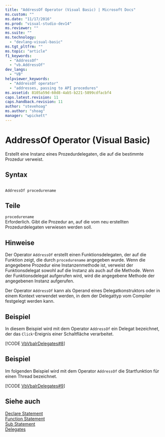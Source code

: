 ```yaml
---
title: "AddressOf Operator (Visual Basic) | Microsoft Docs"
ms.custom: ""
ms.date: "11/17/2016"
ms.prod: "visual-studio-dev14"
ms.reviewer: ""
ms.suite: ""
ms.technology: 
  - "devlang-visual-basic"
ms.tgt_pltfrm: ""
ms.topic: "article"
f1_keywords: 
  - "AddressOf"
  - "vb.AddressOf"
dev_langs: 
  - "VB"
helpviewer_keywords: 
  - "AddressOf operator"
  - "addresses, passing to API procedures"
ms.assetid: 8105a59d-60d8-4ab5-b221-5899cdfacbf4
caps.latest.revision: 11
caps.handback.revision: 11
author: "stevehoag"
ms.author: "shoag"
manager: "wpickett"
---
```

# AddressOf Operator (Visual Basic)
Erstellt eine Instanz eines Prozedurdelegaten, die auf die bestimmte Prozedur verweist.  
  
## Syntax  
  
```  
  
AddressOf procedurename  
```  
  
## Teile  
 `procedurename`  
 Erforderlich.  Gibt die Prozedur an, auf die vom neu erstellten Prozedurdelegaten verwiesen werden soll.  
  
## Hinweise  
 Der Operator `AddressOf` erstellt einen Funktionsdelegaten, der auf die Funktion zeigt, die durch `procedurename` angegeben wurde.  Wenn die angegebene Prozedur eine Instanzenmethode ist, verweist der Funktionsdelegat sowohl auf die Instanz als auch auf die Methode.  Wenn der Funktionsdelegat aufgerufen wird, wird die angegebene Methode der angegebenen Instanz aufgerufen.  
  
 Der Operator `AddressOf` kann als Operand eines Delegatkonstruktors oder in einem Kontext verwendet werden, in dem der Delegattyp vom Compiler festgelegt werden kann.  
  
## Beispiel  
 In diesem Beispiel wird mit dem Operator `AddressOf` ein Delegat bezeichnet, der das `Click`\-Ereignis einer Schaltfläche verarbeitet.  
  
 [!CODE [VbVbalrDelegates#8](../CodeSnippet/VS_Snippets_VBCSharp/VbVbalrDelegates#8)]  
  
## Beispiel  
 Im folgenden Beispiel wird mit dem Operator `AddressOf` die Startfunktion für einen Thread bezeichnet.  
  
 [!CODE [VbVbalrDelegates#9](../CodeSnippet/VS_Snippets_VBCSharp/VbVbalrDelegates#9)]  
  
## Siehe auch  
 [Declare Statement](../../../visual-basic/language-reference/statements/declare-statement.md)   
 [Function Statement](../../../visual-basic/language-reference/statements/function-statement.md)   
 [Sub Statement](../../../visual-basic/language-reference/statements/sub-statement.md)   
 [Delegates](../../../visual-basic/programming-guide/language-features/delegates/delegates.md)
